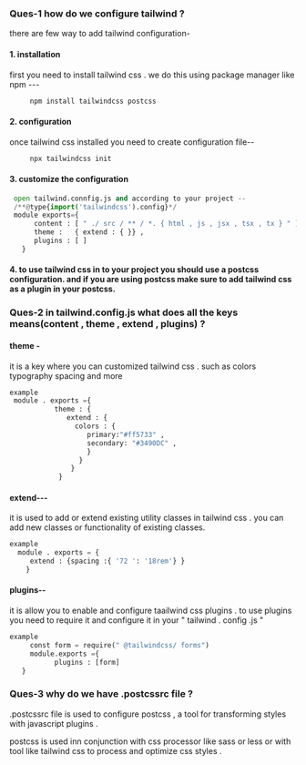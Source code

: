 ### Ques-1  how do we configure tailwind ?
there are few way to add tailwind configuration-

#### 1. installation

first you need to install tailwind css . we do this using package manager like npm ---
   ```python
        npm install tailwindcss postcss
```
 #### 2. configuration

once tailwind css installed you need to create configuration file--
``` python
     npx tailwindcss init
```
#### 3. customize the configuration
``` python
 open tailwind.connfig.js and according to your project --
 /**@type{import('tailwindcss').config}*/
 module exports={
      content : [ " ./ src / ** / *. { html , js , jsx , tsx , tx } " ],
      theme :   { extend : { }} ,
      plugins : [ ]
   }
```
#### 4. to use tailwind css in to your project you should use a postcss configuration. and if you are using postcss make sure to add tailwind css as a plugin in your postcss.
### Ques-2   in tailwind.config.js what does all the keys means(content , theme , extend , plugins) ?
#### theme -

it is a key where you can customized  tailwind css . such as colors typography spacing and more
```python
example
 module . exports ={
           theme : {
              extend : {
                colors : {
                   primary:"#ff5733" ,
                   secondary: "#3490DC" ,
                   }
                 }
               }
            }
```
#### extend--- 

it is used to add or extend existing utility classes in tailwind css . you can add new classes or functionality of existing classes.
``` python
example
  module . exports = {
     extend : {spacing :{ '72 ': '18rem'} }
    }

```

#### plugins-- 

it is allow you to enable and configure taailwind css plugins . to use plugins you need to require it and configure it in your " tailwind . config .js "
``` python
example
     const form = require(" @tailwindcss/ forms")
     module.exports ={
           plugins : [form]
   }
```
### Ques-3 why do we have .postcssrc file ?
.postcssrc file is used to configure postcss , a tool for transforming styles with  javascript plugins .

postcss is used inn conjunction with css processor like sass or less or with tool like tailwind css to process and optimize css styles . 
